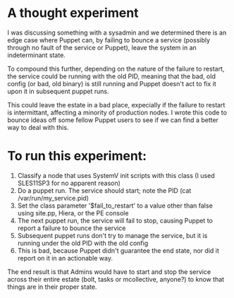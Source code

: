 # A thought experiment

I was discussing something with a sysadmin and we determined there is an edge case where Puppet can, by failing to bounce a service (possibly through no fault of the service or Puppet), leave the system in an indeterminant state. 

To compound this further, depending on the nature of the failure to restart, the service could be running with the old PID, meaning that the bad, old config (or bad, old binary) is still running and Puppet doesn't act to fix it upon it in subsequent puppet runs.

This could leave the estate in a bad place, expecially if the failure to restart is intermittant, affecting a minority of production nodes. I wrote this code to bounce ideas off some fellow Puppet users to see if we can find a better way to deal with this.


# To run this experiment:
1. Classify a node that uses SystemV init scripts with this class (I used SLES11SP3 for no apparent reason)
2. Do a puppet run. The service should start; note the PID (cat /var/run/my_service.pid)
3. Set the class parameter '$fail\_to\_restart' to a value other than false using site.pp, Hiera, or the PE console
4. The next puppet run, the service will fail to stop, causing Puppet to report a failure to bounce the service
5. Subsequent puppet runs don't try to manage the service, but it is running under the old PID with the old config
6. This is bad, because Puppet didn't guarantee the end state, nor did it report on it in an actionable way.

The end result is that Admins would have to start and stop the service across their entire estate (bolt, tasks or mcollective, anyone?) to know that things are in their proper state.
